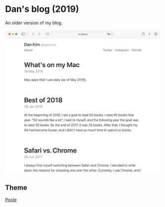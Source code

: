 # Dan's blog (2019)

An older version of my blog.

![Screenshot](./screenshot.png)

## Theme

[Poole](https://github.com/poole/poole)
